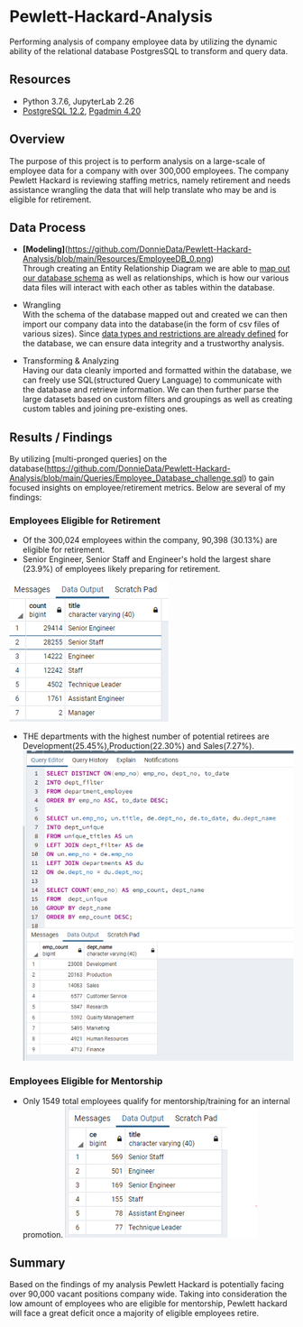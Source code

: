 # Pewlett-Hackard-Analysis
Performing analysis of company employee data by utilizing the dynamic ability of the relational database PostgresSQL to transform and query data.

##  Resources 
- Python 3.7.6, JupyterLab 2.26
- [PostgreSQL 12.2](https://www.postgresql.org/), [Pgadmin 4.20](https://www.pgadmin.org/) 

## Overview 
The purpose of this project is to perform analysis on a large-scale of employee data for a company with over 300,000 employees.
The company Pewlett Hackard is reviewing staffing metrics, namely retirement and needs assistance wrangling the data that will help translate who may be and is eligible for retirement. 

## Data Process  
- <b>[Modeling]</b>(https://github.com/DonnieData/Pewlett-Hackard-Analysis/blob/main/Resources/EmployeeDB_0.png)<br>
  Through creating an Entity Relationship Diagram we are able to [map out our database schema](https://github.com/DonnieData/Pewlett-Hackard-Analysis/blob/main/Resources/query_schema_0.png) as well as relationships, which is how our various data files will interact with each other as tables within the database. 
 
- Wrangling <br>
With the schema of the database mapped out and created we can then import our company data into the database(in the form of csv files of various sizes).
Since [data types and restrictions are already defined](https://github.com/DonnieData/Pewlett-Hackard-Analysis/blob/main/Resources/query_schema_1.png) for the database, we can ensure data integrity and  a trustworthy analysis. 

- Transforming & Analyzing<br>
Having our data cleanly imported and formatted within the database, we can freely use SQL(structured Query Language) to communicate with the database and retrieve information.
We can then further parse the large datasets based on custom filters and groupings as well as creating custom tables and joining pre-existing ones. 

## Results / Findings 
By utilizing [multi-pronged queries] on the database(https://github.com/DonnieData/Pewlett-Hackard-Analysis/blob/main/Queries/Employee_Database_challenge.sql) to gain focused insights on employee/retirement metrics. Below are several of my findings: 

### Employees Eligible for Retirement
- Of the 300,024 employees within the company, 90,398 (30.13%) are eligible for retirement. 
- Senior Engineer, Senior Staff and Engineer's hold the largest share (23.9%) of employees likely preparing for retirement. <br>

![query_schema_0](https://github.com/DonnieData/Pewlett-Hackard-Analysis/blob/main/Resources/query_schema_2.png)

- THE departments with the highest number of potential retirees are Development(25.45%),Production(22.30%) and Sales(7.27%). <br>
![query_schema_5](https://github.com/DonnieData/Pewlett-Hackard-Analysis/blob/main/Resources/query_schema_6.png)

### Employees Eligible for Mentorship

- Only 1549 total employees qualify for mentorship/training for an internal promotion.
![query_schema_7](https://github.com/DonnieData/Pewlett-Hackard-Analysis/blob/main/Resources/query_schema_7.png)

## Summary 
Based on the findings of my analysis Pewlett Hackard is potentially facing over 90,000 vacant positions company wide.
Taking into consideration the low amount of employees who are eligible for mentorship, Pewlett hackard will face a great deficit once a majority of eligible employees retire.


